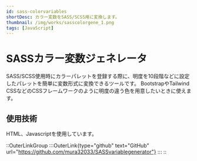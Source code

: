 ```yaml
---
id: sass-colorvariables
shortDesc: カラー変数をSASS/SCSS用に変換します。
thumbnail: /img/works/sasscolorgene_1.png
tags: [JavaScript]
---
```


# SASSカラー変数ジェネレータ

SASS/SCSS使用時にカラーパレットを登録する際に、明度を10段階などに設定したパレットを簡単に変数形式に変換できるツールです。
BootstrapやTailwind CSSなどのCSSフレームワークのように明度の違う色を用意したいときに使えます。

## 使用技術

HTML、Javascriptを使用しています。

::OuterLinkGroup
  :::OuterLink{type="github" text="GitHub" url="https://github.com/mura32033/SASSvariablegenerator"}
  :::
::
